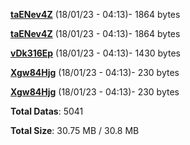 [**taENev4Z**](/data/taENev4Z.txt) (18/01/23 - 04:13)- 1864 bytes

[**taENev4Z**](/data/taENev4Z.txt) (18/01/23 - 04:13)- 1864 bytes

[**vDk316Ep**](/data/vDk316Ep.txt) (18/01/23 - 04:13)- 1430 bytes

[**Xgw84Hjg**](/data/Xgw84Hjg.txt) (18/01/23 - 04:13)- 230 bytes

[**Xgw84Hjg**](/data/Xgw84Hjg.txt) (18/01/23 - 04:13)- 230 bytes

**Total Datas**: 5041

**Total Size**: 30.75 MB / 30.8 MB